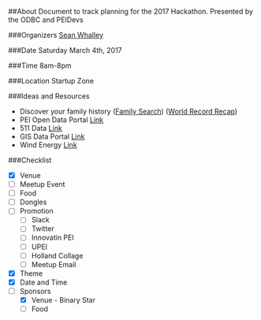 ##About
Document to track planning for the 2017 Hackathon. Presented by the ODBC and PEIDevs

###Organizers
[Sean Whalley](https://twitter.com/seanWhalley21)

###Date 
Saturday March 4th, 2017

###Time
8am-8pm

###Location
Startup Zone

###Ideas and Resources
* Discover your family history ([Family Search](https://familysearch.org/indexing/)) ([World Record Recap](https://familysearch.org/blog/en/worldsrecordsrecap/))
* PEI Open Data Portal [Link](https://www.princeedwardisland.ca/en/search/site/?f%5B0%5D=type%3Aservice&f%5B1%5D=field_service_topics%3A2237)
* 511 Data [Link](https://www.princeedwardisland.ca/en/service/view-pei-511-road-conditions)
* GIS Data Portal [Link](http://www.gov.pe.ca/gis/)
* Wind Energy [Link](https://www.princeedwardisland.ca/en/service/view-peis-wind-energy-generation)

###Checklist
- [x] Venue
- [ ] Meetup Event
- [ ] Food
- [ ] Dongles
- [ ] Promotion
   - [ ] Slack
   - [ ] Twitter
   - [ ] Innovatin PEI
   - [ ] UPEI
   - [ ] Holland Collage
   - [ ] Meetup Email
- [x] Theme
- [x] Date and Time
- [ ] Sponsors
   - [x] Venue - Binary Star
   - [ ] Food
